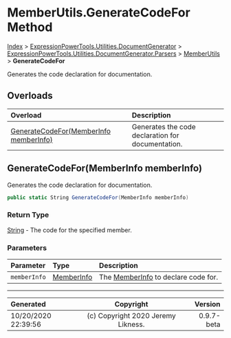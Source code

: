 ﻿# MemberUtils.GenerateCodeFor Method

[Index](../index.md) > [ExpressionPowerTools.Utilities.DocumentGenerator](ExpressionPowerTools.Utilities.DocumentGenerator.a.md) > [ExpressionPowerTools.Utilities.DocumentGenerator.Parsers](ExpressionPowerTools.Utilities.DocumentGenerator.Parsers.n.md) > [MemberUtils](ExpressionPowerTools.Utilities.DocumentGenerator.Parsers.MemberUtils.cs.md) > **GenerateCodeFor**

Generates the code declaration for documentation.

## Overloads

| Overload | Description |
| :-- | :-- |
| [GenerateCodeFor(MemberInfo memberInfo)](#generatecodeformemberinfo-memberinfo) | Generates the code declaration for documentation. |
## GenerateCodeFor(MemberInfo memberInfo)

Generates the code declaration for documentation.

```csharp
public static String GenerateCodeFor(MemberInfo memberInfo)
```

### Return Type

 [String](https://docs.microsoft.com/dotnet/api/system.string)  - The code for the specified member.

### Parameters

| Parameter | Type | Description |
| :-- | :-- | :-- |
| `memberInfo` | [MemberInfo](https://docs.microsoft.com/dotnet/api/system.reflection.memberinfo) | The [MemberInfo](https://docs.microsoft.com/dotnet/api/system.reflection.memberinfo) to declare code for. |



---

| Generated | Copyright | Version |
| :-- | :-: | --: |
| 10/20/2020 22:39:56 | (c) Copyright 2020 Jeremy Likness. | 0.9.7-beta |

